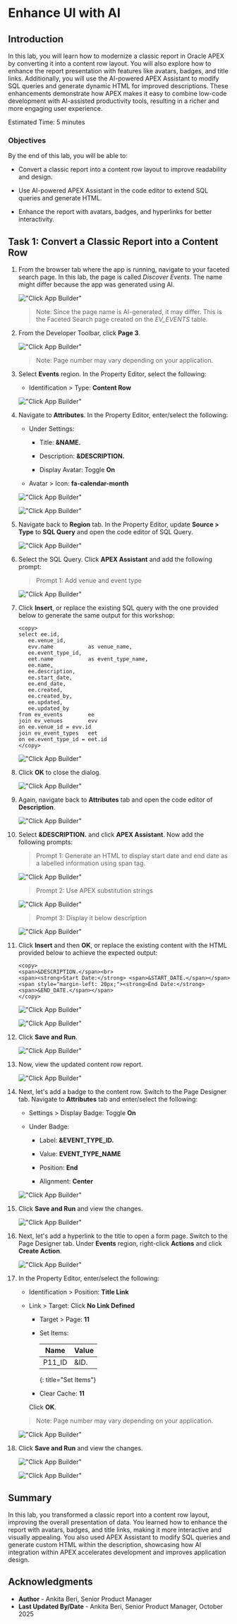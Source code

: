 # Enhance UI with AI

## Introduction

In this lab, you will learn how to modernize a classic report in Oracle APEX by converting it into a content row layout. You will also explore how to enhance the report presentation with features like avatars, badges, and title links. Additionally, you will use the AI-powered APEX Assistant to modify SQL queries and generate dynamic HTML for improved descriptions. These enhancements demonstrate how APEX makes it easy to combine low-code development with AI-assisted productivity tools, resulting in a richer and more engaging user experience.

Estimated Time: 5 minutes

### Objectives

By the end of this lab, you will be able to:

- Convert a classic report into a content row layout to improve readability and design.

- Use AI-powered APEX Assistant in the code editor to extend SQL queries and generate HTML.

- Enhance the report with avatars, badges, and hyperlinks for better interactivity.

## Task 1: Convert a Classic Report into a Content Row

1. From the browser tab where the app is running, navigate to your faceted search page. In this lab, the page is called *Discover Events*. The name might differ because the app was generated using AI.

    !["Click App Builder"](images/discover-events.png "")

    >Note: Since the page name is AI-generated, it may differ. This is the Faceted Search page created on the *EV_EVENTS* table.

2. From the Developer Toolbar, click **Page 3**.

    !["Click App Builder"](images/edit-page.png "")

    >Note: Page number may vary depending on your application.

3. Select **Events** region. In the Property Editor, select the following:

    - Identification > Type: **Content Row**

    !["Click App Builder"](images/content-row.png "")

4. Navigate to **Attributes**. In the Property Editor, enter/select the following:

    - Under Settings:

        - Title: **&NAME.**

        - Description: **&DESCRIPTION.**

        - Display Avatar: Toggle **On**

    - Avatar > Icon: **fa-calendar-month**

    !["Click App Builder"](images/name-attr.png "")

    !["Click App Builder"](images/desc-attr.png "")

5. Navigate back to **Region** tab. In the Property Editor, update **Source > Type** to **SQL Query** and open the code editor of SQL Query.

    !["Click App Builder"](images/code-edit.png "")

6. Select the SQL Query. Click **APEX Assistant** and add the following prompt:

    >Prompt 1:
    > Add venue and event type

    !["Click App Builder"](images/add-event-promt.png "")

7. Click **Insert**, or replace the existing SQL query with the one provided below to generate the same output for this workshop:

    ```
    <copy>
    select ee.id,
       ee.venue_id,
       evv.name           as venue_name,
       ee.event_type_id,
       eet.name           as event_type_name,
       ee.name,
       ee.description,
       ee.start_date,
       ee.end_date,
       ee.created,
       ee.created_by,
       ee.updated,
       ee.updated_by
    from ev_events        ee
    join ev_venues        evv
    on ee.venue_id = evv.id
    join ev_event_types   eet
    on ee.event_type_id = eet.id
    </copy>
    ```

    !["Click App Builder"](images/insert-prompt.png "")

8. Click **OK** to close the dialog.

    !["Click App Builder"](images/close-editor.png "")

9. Again, navigate back to **Attributes** tab and open the code editor of **Description**.

    !["Click App Builder"](images/attr.png "")

10. Select **&DESCRIPTION.** and click **APEX Assistant**. Now add the following prompts:

    > Prompt 1:
    > Generate an HTML to display start date and end date as a labelled information using span tag.

    !["Click App Builder"](images/gen-html.png "")

    > Prompt 2:
    > Use APEX substitution strings

    !["Click App Builder"](images/substitution-apex.png "")

    > Prompt 3:
    > Display it below description

    !["Click App Builder"](images/below-desc.png "")

11. Click **Insert** and then **OK**, or replace the existing content with the HTML provided below to achieve the expected output:

    ```
    <copy>
    <span>&DESCRIPTION.</span><br>
    <span><strong>Start Date:</strong> <span>&START_DATE.</span></span>
    <span style="margin-left: 20px;"><strong>End Date:</strong> <span>&END_DATE.</span></span>
    </copy>
    ```

    !["Click App Builder"](images/insert-desc.png "")

    !["Click App Builder"](images/insert-desc1.png "")

12. Click **Save and Run**.

    !["Click App Builder"](images/saverun.png "")

13. Now, view the updated content row report.

    !["Click App Builder"](images/view-content-row.png "")

14. Next, let's add a badge to the content row. Switch to the Page Designer tab. Navigate to **Attributes** tab and enter/select the following:

    - Settings > Display Badge: Toggle **On**

    - Under Badge:

        - Label: **&EVENT\_TYPE\_ID.**

        - Value: **EVENT\_TYPE\_NAME**

        - Position: **End**

        - Alignment: **Center**

    !["Click App Builder"](images/update-attr.png "")

15. Click **Save and Run** and view the changes.

    !["Click App Builder"](images/save-run2.png "")

16. Next, let's add a hyperlink to the title to open a form page. Switch to the Page Designer tab. Under **Events** region, right-click **Actions** and click **Create Action**.

    !["Click App Builder"](images/create-action.png "")

17. In the Property Editor, enter/select the following:

    - Identification > Position: **Title Link**

    - Link > Target: Click **No Link Defined**

        - Target > Page: **11**

        - Set Items:

            | Name | Value |
            | ----- | ---- |
            | P11_ID | &ID.|
            {: title="Set Items"}

        - Clear Cache: **11**

        Click **OK**.

    >Note: Page number may vary depending on your application.

    !["Click App Builder"](images/title-link.png "")

18. Click **Save and Run** and view the changes.

    !["Click App Builder"](images/save-run3.png "")

    !["Click App Builder"](images/title-link1.png "")

## Summary

In this lab, you transformed a classic report into a content row layout, improving the overall presentation of data. You learned how to enhance the report with avatars, badges, and title links, making it more interactive and visually appealing. You also used APEX Assistant to modify SQL queries and generate custom HTML within the description, showcasing how AI integration within APEX accelerates development and improves application design.

## Acknowledgments

- **Author** - Ankita Beri, Senior Product Manager
- **Last Updated By/Date** - Ankita Beri, Senior Product Manager, October 2025
